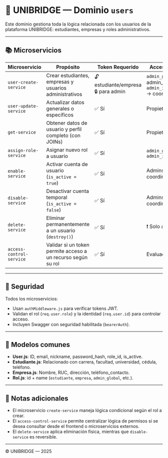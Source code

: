 
# 🧩 UNIBRIDGE — Dominio `users`

Este dominio gestiona toda la lógica relacionada con los usuarios de la plataforma UNIBRIDGE: estudiantes, empresas y roles administrativos.

---

## 📚 Microservicios

| Microservicio            | Propósito                                                                 | Token Requerido | Acceso según rol               |
|--------------------------|--------------------------------------------------------------------------|------------------|---------------------------------|
| `user-create-service`    | Crear estudiantes, empresas y usuarios administrativos                   | 🔓 estudiante/empresa<br>🔒 para admin | `admin_global` → admin_institucional<br>`admin_institucional` → coordinador |
| `user-update-service`    | Actualizar datos generales o específicos                                 | ✅ Sí             | Propietario o admin             |
| `get-service`            | Obtener datos de usuario y perfil completo (con JOINs)                   | ✅ Sí             | Propietario o admin             |
| `assign-role-service`    | Asignar nuevo rol a usuario                                               | ✅ Sí             | `admin_global`, `admin_institucional` |
| `enable-service`         | Activar cuenta de usuario (`is_active = true`)                           | ✅ Sí             | Admins y coordinadores          |
| `disable-service`        | Desactivar cuenta temporal (`is_active = false`)                         | ✅ Sí             | Admins y coordinadores          |
| `delete-service`         | Eliminar permanentemente a un usuario (`destroy()`)                      | ✅ Sí             | ❗ Solo `admin_global`           |
| `access-control-service` | Validar si un token permite acceso a un recurso según su rol             | ✅ Sí             | Evaluación externa              |

---

## 🔐 Seguridad

Todos los microservicios:
- Usan `authMiddleware.js` para verificar tokens JWT.
- Validan el rol (`req.user.role`) y la identidad (`req.user.id`) para controlar acceso.
- Incluyen Swagger con seguridad habilitada (`bearerAuth`).

---

## 🧱 Modelos comunes

- **User.js**: ID, email, nickname, password_hash, role_id, is_active.
- **Estudiante.js**: Relacionado con carrera, facultad, universidad, cédula, teléfono.
- **Empresa.js**: Nombre, RUC, dirección, teléfono_contacto.
- **Rol.js**: id + name (`estudiante`, `empresa`, `admin_global`, etc.).

---

## 📌 Notas adicionales

- El microservicio `create-service` maneja lógica condicional según el rol a crear.
- El `access-control-service` permite centralizar lógica de permisos si se desea consultar desde el frontend o microservicios externos.
- El `delete-service` aplica eliminación física, mientras que `disable-service` es reversible.

---

© UNIBRIDGE — 2025
